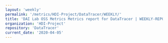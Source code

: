 ```yaml
---
layout: 'weekly'
permalink: '/metrics/HDI-Project/DataTracer/WEEKLY/'
title: 'DAI Lab OSS Metrics Metrics report for DataTracer | WEEKLY-REPORT-2020-04-05'
organization: 'HDI-Project'
repository: 'DataTracer'
current_date: '2020-04-05'
---
```

